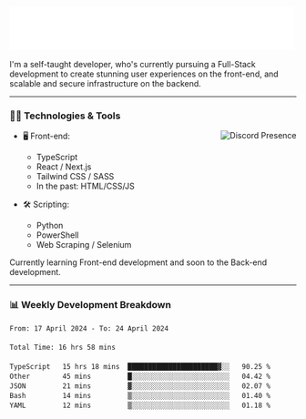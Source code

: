 <img src="assets/wave.svg" alt=":wave:" />

I'm a self-taught developer, who's currently pursuing a Full-Stack development to create stunning user experiences on the front-end, and scalable and secure infrastructure on the backend.

---

### 🧑‍💻 Technologies & Tools

<a href="https://discord.com/users/414304208649453568" target="_blank" rel="nofollow">
   <img src="https://lanyard-profile-readme.vercel.app/api/414304208649453568?idleMessage=Probably%20doing%20something%20else..." alt="Discord Presence" align="right">
</a>

- 🖥️ Front-end:

  - TypeScript
  - React / Next.js
  - Tailwind CSS / SASS
  - In the past: HTML/CSS/JS

- 🛠 Scripting:

  - Python
  - PowerShell
  - Web Scraping / Selenium

Currently learning Front-end development and soon to the Back-end development.

---

### 📊 Weekly Development Breakdown

<!-- ![ccrsxx's GitHub Stats](https://github-readme-stats.vercel.app/api?username=ccrsxx&count_private=true&theme=tokyonight) -->
<!-- ![ccrsxx's Top Langs](https://github-readme-stats.vercel.app/api/top-langs/?username=ccrsxx&hide=lua,java,html&theme=tokyonight) -->

<!--START_SECTION:waka-->

```txt
From: 17 April 2024 - To: 24 April 2024

Total Time: 16 hrs 58 mins

TypeScript   15 hrs 18 mins  ██████████████████████▓░░   90.25 %
Other        45 mins         █░░░░░░░░░░░░░░░░░░░░░░░░   04.42 %
JSON         21 mins         ▓░░░░░░░░░░░░░░░░░░░░░░░░   02.07 %
Bash         14 mins         ▒░░░░░░░░░░░░░░░░░░░░░░░░   01.40 %
YAML         12 mins         ▒░░░░░░░░░░░░░░░░░░░░░░░░   01.18 %
```

<!--END_SECTION:waka-->
